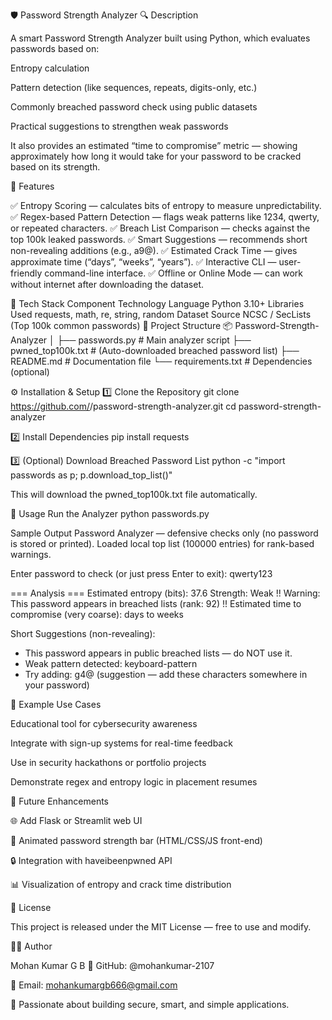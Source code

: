 🛡️ Password Strength Analyzer
🔍 Description

A smart Password Strength Analyzer built using Python, which evaluates passwords based on:

Entropy calculation

Pattern detection (like sequences, repeats, digits-only, etc.)

Commonly breached password check using public datasets

Practical suggestions to strengthen weak passwords

It also provides an estimated “time to compromise” metric — showing approximately how long it would take for your password to be cracked based on its strength.

🚀 Features	

✅ Entropy Scoring — calculates bits of entropy to measure unpredictability.
✅ Regex-based Pattern Detection — flags weak patterns like 1234, qwerty, or repeated characters.
✅ Breach List Comparison — checks against the top 100k leaked passwords.
✅ Smart Suggestions — recommends short non-revealing additions (e.g., a9@).
✅ Estimated Crack Time — gives approximate time (“days”, “weeks”, “years”).
✅ Interactive CLI — user-friendly command-line interface.
✅ Offline or Online Mode — can work without internet after downloading the dataset.

🧰 Tech Stack
Component	Technology
Language	Python 3.10+
Libraries Used	requests, math, re, string, random
Dataset Source	NCSC / SecLists (Top 100k common passwords)
📂 Project Structure
📦 Password-Strength-Analyzer
│
├── passwords.py              # Main analyzer script
├── pwned_top100k.txt         # (Auto-downloaded breached password list)
├── README.md                 # Documentation file
└── requirements.txt          # Dependencies (optional)

⚙️ Installation & Setup
1️⃣ Clone the Repository
git clone https://github.com/<your-username>/password-strength-analyzer.git
cd password-strength-analyzer

2️⃣ Install Dependencies
pip install requests

3️⃣ (Optional) Download Breached Password List
python -c "import passwords as p; p.download_top_list()"


This will download the pwned_top100k.txt file automatically.

🧪 Usage
Run the Analyzer
python passwords.py

Sample Output
Password Analyzer — defensive checks only (no password is stored or printed).
Loaded local top list (100000 entries) for rank-based warnings.

Enter password to check (or just press Enter to exit): qwerty123

=== Analysis ===
Estimated entropy (bits): 37.6
Strength: Weak
!! Warning: This password appears in breached lists (rank: 92) !!
Estimated time to compromise (very coarse): days to weeks

Short Suggestions (non-revealing):
- This password appears in public breached lists — do NOT use it.
- Weak pattern detected: keyboard-pattern
- Try adding: g4@  (suggestion — add these characters somewhere in your password)

🧠 Example Use Cases

Educational tool for cybersecurity awareness

Integrate with sign-up systems for real-time feedback

Use in security hackathons or portfolio projects

Demonstrate regex and entropy logic in placement resumes

🧩 Future Enhancements

🌐 Add Flask or Streamlit web UI

🎨 Animated password strength bar (HTML/CSS/JS front-end)

🔒 Integration with haveibeenpwned API

📊 Visualization of entropy and crack time distribution

📜 License

This project is released under the MIT License — free to use and modify.

👨‍💻 Author

Mohan Kumar G B
💼 GitHub: @mohankumar-2107

📧 Email: mohankumargb666@gmail.com

🚀 Passionate about building secure, smart, and simple applications.